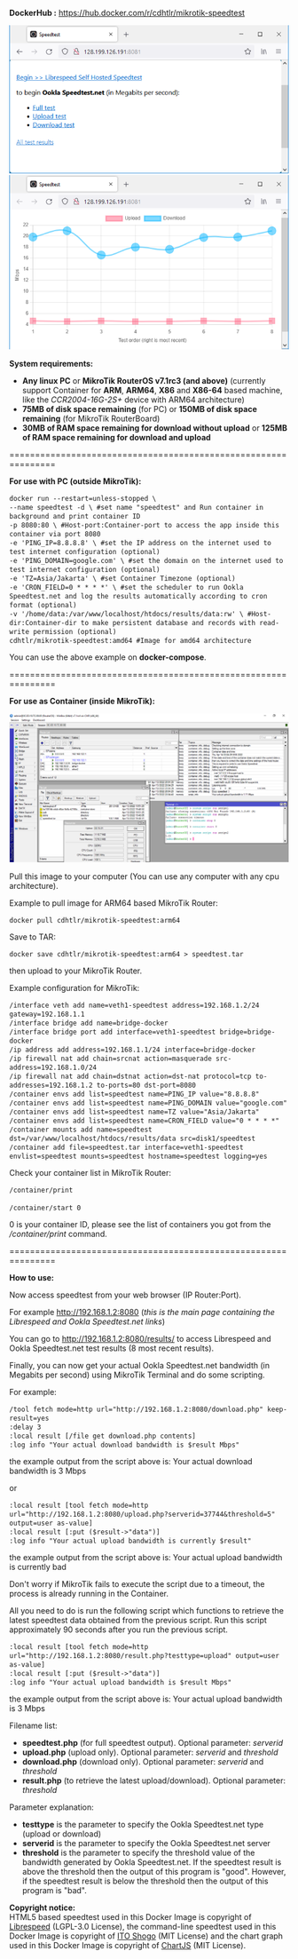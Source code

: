 <b>DockerHub :</b> https://hub.docker.com/r/cdhtlr/mikrotik-speedtest

![](https://raw.githubusercontent.com/cdhtlr/MikroTik-Speedtest/main/Libre/demo/Main%20Page.png "Homepage")
![](https://raw.githubusercontent.com/cdhtlr/MikroTik-Speedtest/main/Libre/demo/Graph.png "Ookla Speedtest.net Result Graph")

<b>System requirements:</b>
- <b>Any linux PC</b> or <b>MikroTik RouterOS v7.1rc3 (and above)</b> (currently support Container for <b>ARM</b>, <b>ARM64</b>, <b>X86</b> and <b>X86-64</b> based machine, like the <i>CCR2004-16G-2S+</i> device with ARM64 architecture)
- <b>75MB of disk space remaining</b> (for PC) or <b>150MB of disk space remaining</b> (for MikroTik RouterBoard)
- <b>30MB of RAM space remaining for download without upload</b> or <b>125MB of RAM space remaining for download and upload</b>

===============================================================

<b>For use with PC (outside MikroTik):</b>

    docker run --restart=unless-stopped \ 
    --name speedtest -d \ #set name "speedtest" and Run container in background and print container ID
    -p 8080:80 \ #Host-port:Container-port to access the app inside this container via port 8080
    -e 'PING_IP=8.8.8.8' \ #set the IP address on the internet used to test internet configuration (optional)
    -e 'PING_DOMAIN=google.com' \ #set the domain on the internet used to test internet configuration (optional)
    -e 'TZ=Asia/Jakarta' \ #set Container Timezone (optional)
    -e 'CRON_FIELD=0 * * * *' \ #set the scheduler to run Ookla Speedtest.net and log the results automatically according to cron format (optional)
    -v '/home/data:/var/www/localhost/htdocs/results/data:rw' \ #Host-dir:Container-dir to make persistent database and records with read-write permission (optional)
    cdhtlr/mikrotik-speedtest:amd64 #Image for amd64 architecture

You can use the above example on <b>docker-compose</b>.

===============================================================

<b>For use as Container (inside MikroTik):</b>

![](https://raw.githubusercontent.com/cdhtlr/MikroTik-Speedtest/main/Libre/demo/Perform_Ookla_speedtest_directly_from_MikroTik_Container.png "Perform Ookla speedtest directly from MikroTik Container")

Pull this image to your computer (You can use any computer with any cpu architecture).

Example to pull image for ARM64 based MikroTik Router:

    docker pull cdhtlr/mikrotik-speedtest:arm64

Save to TAR:

    docker save cdhtlr/mikrotik-speedtest:arm64 > speedtest.tar

then upload to your MikroTik Router.


Example configuration for MikroTik:

    /interface veth add name=veth1-speedtest address=192.168.1.2/24 gateway=192.168.1.1
    /interface bridge add name=bridge-docker
    /interface bridge port add interface=veth1-speedtest bridge=bridge-docker
    /ip address add address=192.168.1.1/24 interface=bridge-docker
    /ip firewall nat add chain=srcnat action=masquerade src-address=192.168.1.0/24
    /ip firewall nat add chain=dstnat action=dst-nat protocol=tcp to-addresses=192.168.1.2 to-ports=80 dst-port=8080
    /container envs add list=speedtest name=PING_IP value="8.8.8.8"
    /container envs add list=speedtest name=PING_DOMAIN value="google.com"
    /container envs add list=speedtest name=TZ value="Asia/Jakarta"
    /container envs add list=speedtest name=CRON_FIELD value="0 * * * *"
    /container mounts add name=speedtest dst=/var/www/localhost/htdocs/results/data src=disk1/speedtest
    /container add file=speedtest.tar interface=veth1-speedtest envlist=speedtest mounts=speedtest hostname=speedtest logging=yes

Check your container list in MikroTik Router:

    /container/print

    /container/start 0

0 is your container ID, please see the list of containers you got from the <i>/container/print</i> command.

===============================================================

<b>How to use:</b>

Now access speedtest from your web browser  (IP Router:Port).

For example http://192.168.1.2:8080 (<i>this is the main page containing the Librespeed and Ookla Speedtest.net links</i>)

You can go to http://192.168.1.2:8080/results/ to access Librespeed and Ookla Speedtest.net test results (8 most recent results).

Finally, you can now get your actual Ookla Speedtest.net bandwidth (in Megabits per second) using MikroTik Terminal and do some scripting.

For example:

    /tool fetch mode=http url="http://192.168.1.2:8080/download.php" keep-result=yes
    :delay 3
    :local result [/file get download.php contents]
    :log info "Your actual download bandwidth is $result Mbps"
the example output from the script above is: Your actual download bandwidth is 3 Mbps

or

    :local result [tool fetch mode=http url="http://192.168.1.2:8080/upload.php?serverid=37744&threshold=5" output=user as-value]
    :local result [:put ($result->"data")]
    :log info "Your actual upload bandwidth is currently $result"
the example output from the script above is: Your actual upload bandwidth is currently bad

Don't worry if MikroTik fails to execute the script due to a timeout, the process is already running in the Container.

All you need to do is run the following script which functions to retrieve the latest speedtest data obtained from the previous script. Run this script approximately 90 seconds after you run the previous script.

    :local result [tool fetch mode=http url="http://192.168.1.2:8080/result.php?testtype=upload" output=user as-value]
    :local result [:put ($result->"data")]
    :log info "Your actual upload bandwidth is $result Mbps"
the example output from the script above is: Your actual upload bandwidth is 3 Mbps

Filename list:
- <b>speedtest.php</b> (for full speedtest output). Optional parameter: <i>serverid</i>
- <b>upload.php</b> (upload only). Optional parameter: <i>serverid</i> and <i>threshold</i>
- <b>download.php</b> (download only). Optional parameter: <i>serverid</i> and <i>threshold</i>
- <b>result.php</b> (to retrieve the latest upload/download). Optional parameter: <i>threshold</i>

Parameter explanation:
- <b>testtype</b> is the parameter to specify the Ookla Speedtest.net type (upload or download)
- <b>serverid</b> is the parameter to specify the Ookla Speedtest.net server
- <b>threshold</b> is the parameter to specify the threshold value of the bandwidth generated by Ookla Speedtest.net. If the speedtest result is above the threshold then the output of this program is "good". However, if the speedtest result is below the threshold then the output of this program is "bad".

<p><b>Copyright notice:</b><br>HTML5 based speedtest used in this Docker Image is copyright of <a href="https://github.com/librespeed/speedtest">Librespeed</a> (LGPL-3.0 License), the command-line speedtest used in this Docker Image is copyright of <a href="https://github.com/showwin/speedtest-go">ITO Shogo</a> (MIT License) and the chart graph used in this Docker Image is copyright of <a href="https://github.com/chartjs/Chart.js">ChartJS</a> (MIT License).</p>
